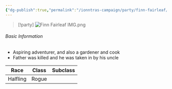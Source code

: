```yaml
---
{"dg-publish":true,"permalink":"/ionntras-campaign/party/finn-fairleaf/","created":"","updated":""}
---
```



> [!party]
> ![Finn Fairleaf IMG.png](/img/user/z_Assets/Finn%20Fairleaf%20IMG.png)

###### Basic Information 

- Aspiring adventurer, and also a gardener and cook
- Father was killed and he was taken in by his uncle

| **Race** | **Class** | **Subclass** |
| -------- | --------- | ------------ |
| Halfling    | Rogue    |  |